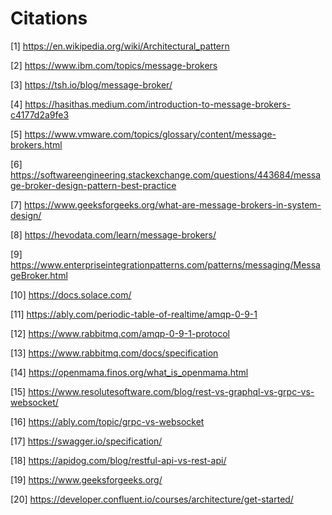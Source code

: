 # Citations

[1] https://en.wikipedia.org/wiki/Architectural_pattern

[2] https://www.ibm.com/topics/message-brokers

[3] https://tsh.io/blog/message-broker/

[4] https://hasithas.medium.com/introduction-to-message-brokers-c4177d2a9fe3

[5] https://www.vmware.com/topics/glossary/content/message-brokers.html

[6] https://softwareengineering.stackexchange.com/questions/443684/message-broker-design-pattern-best-practice

[7] https://www.geeksforgeeks.org/what-are-message-brokers-in-system-design/

[8] https://hevodata.com/learn/message-brokers/

[9] https://www.enterpriseintegrationpatterns.com/patterns/messaging/MessageBroker.html

[10] https://docs.solace.com/

[11] https://ably.com/periodic-table-of-realtime/amqp-0-9-1

[12] https://www.rabbitmq.com/amqp-0-9-1-protocol

[13] https://www.rabbitmq.com/docs/specification

[14] https://openmama.finos.org/what_is_openmama.html

[15] https://www.resolutesoftware.com/blog/rest-vs-graphql-vs-grpc-vs-websocket/

[16] https://ably.com/topic/grpc-vs-websocket

[17] https://swagger.io/specification/

[18] https://apidog.com/blog/restful-api-vs-rest-api/

[19] https://www.geeksforgeeks.org/

[20] https://developer.confluent.io/courses/architecture/get-started/